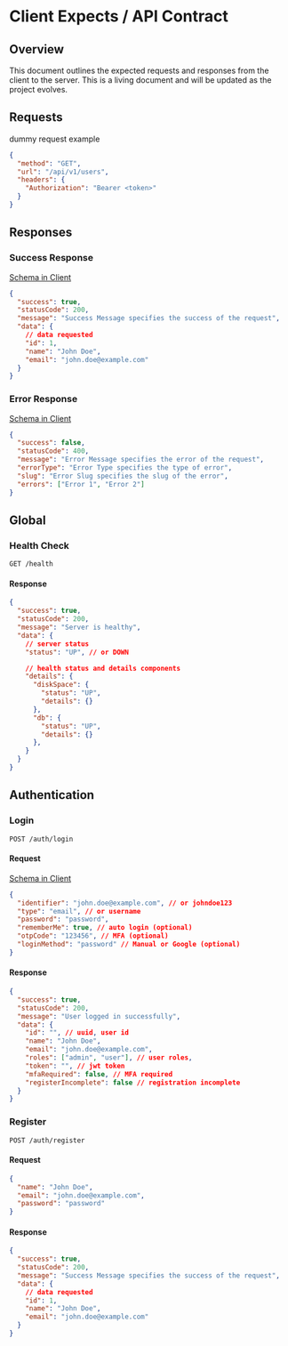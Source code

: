 # Client Expects / API Contract

## Overview

This document outlines the expected requests and responses from the client to the server. This is a living document and will be updated as the project evolves.

## Requests

dummy request example

```json
{
  "method": "GET",
  "url": "/api/v1/users",
  "headers": {
    "Authorization": "Bearer <token>"
  }
}
```

## Responses

### Success Response

[Schema in Client](../apps/client/src/shared/validators/apiResponse.validator.js)

```json
{
  "success": true,
  "statusCode": 200,
  "message": "Success Message specifies the success of the request",
  "data": {
    // data requested
    "id": 1,
    "name": "John Doe",
    "email": "john.doe@example.com"
  }
}
```

### Error Response

[Schema in Client](../apps/client/src/shared/validators/apiResponse.validator.js)

```json
{
  "success": false,
  "statusCode": 400,
  "message": "Error Message specifies the error of the request",
  "errorType": "Error Type specifies the type of error",
  "slug": "Error Slug specifies the slug of the error",
  "errors": ["Error 1", "Error 2"]
}
```

## Global

### Health Check

`GET /health`

#### Response

```json
{
  "success": true,
  "statusCode": 200,
  "message": "Server is healthy",
  "data": {
    // server status
    "status": "UP", // or DOWN

    // health status and details components
    "details": {
      "diskSpace": {
        "status": "UP",
        "details": {}
      },
      "db": {
        "status": "UP",
        "details": {}
      },
    }
  }
}
```

## Authentication

### Login

`POST /auth/login`

#### Request

[Schema in Client](../apps/client/src/features/auth/validators/authApi.validator.js)

```json
{
  "identifier": "john.doe@example.com", // or johndoe123
  "type": "email", // or username
  "password": "password",
  "rememberMe": true, // auto login (optional)
  "otpCode": "123456", // MFA (optional)
  "loginMethod": "password" // Manual or Google (optional)
}
```

#### Response

```json
{
  "success": true,
  "statusCode": 200,
  "message": "User logged in successfully",
  "data": {
    "id": "", // uuid, user id
    "name": "John Doe",
    "email": "john.doe@example.com",
    "roles": ["admin", "user"], // user roles,
    "token": "", // jwt token
    "mfaRequired": false, // MFA required
    "registerIncomplete": false // registration incomplete
  }
}
```

### Register

`POST /auth/register`

#### Request

```json
{
  "name": "John Doe",
  "email": "john.doe@example.com",
  "password": "password"
}
```

#### Response

```json
{
  "success": true,
  "statusCode": 200,
  "message": "Success Message specifies the success of the request",
  "data": {
    // data requested
    "id": 1,
    "name": "John Doe",
    "email": "john.doe@example.com"
  }
}
```